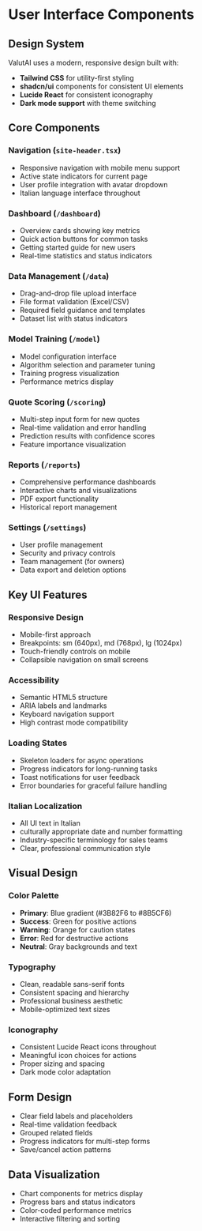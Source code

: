 # User Interface Components

## Design System
ValutAI uses a modern, responsive design built with:
- **Tailwind CSS** for utility-first styling
- **shadcn/ui** components for consistent UI elements
- **Lucide React** for consistent iconography
- **Dark mode support** with theme switching

## Core Components

### Navigation (`site-header.tsx`)
- Responsive navigation with mobile menu support
- Active state indicators for current page
- User profile integration with avatar dropdown
- Italian language interface throughout

### Dashboard (`/dashboard`)
- Overview cards showing key metrics
- Quick action buttons for common tasks
- Getting started guide for new users
- Real-time statistics and status indicators

### Data Management (`/data`)
- Drag-and-drop file upload interface
- File format validation (Excel/CSV)
- Required field guidance and templates
- Dataset list with status indicators

### Model Training (`/model`)
- Model configuration interface
- Algorithm selection and parameter tuning
- Training progress visualization
- Performance metrics display

### Quote Scoring (`/scoring`)
- Multi-step input form for new quotes
- Real-time validation and error handling
- Prediction results with confidence scores
- Feature importance visualization

### Reports (`/reports`)
- Comprehensive performance dashboards
- Interactive charts and visualizations
- PDF export functionality
- Historical report management

### Settings (`/settings`)
- User profile management
- Security and privacy controls
- Team management (for owners)
- Data export and deletion options

## Key UI Features

### Responsive Design
- Mobile-first approach
- Breakpoints: sm (640px), md (768px), lg (1024px)
- Touch-friendly controls on mobile
- Collapsible navigation on small screens

### Accessibility
- Semantic HTML5 structure
- ARIA labels and landmarks
- Keyboard navigation support
- High contrast mode compatibility

### Loading States
- Skeleton loaders for async operations
- Progress indicators for long-running tasks
- Toast notifications for user feedback
- Error boundaries for graceful failure handling

### Italian Localization
- All UI text in Italian
- culturally appropriate date and number formatting
- Industry-specific terminology for sales teams
- Clear, professional communication style

## Visual Design

### Color Palette
- **Primary**: Blue gradient (#3B82F6 to #8B5CF6)
- **Success**: Green for positive actions
- **Warning**: Orange for caution states
- **Error**: Red for destructive actions
- **Neutral**: Gray backgrounds and text

### Typography
- Clean, readable sans-serif fonts
- Consistent spacing and hierarchy
- Professional business aesthetic
- Mobile-optimized text sizes

### Iconography
- Consistent Lucide React icons throughout
- Meaningful icon choices for actions
- Proper sizing and spacing
- Dark mode color adaptation

## Form Design
- Clear field labels and placeholders
- Real-time validation feedback
- Grouped related fields
- Progress indicators for multi-step forms
- Save/cancel action patterns

## Data Visualization
- Chart components for metrics display
- Progress bars and status indicators
- Color-coded performance metrics
- Interactive filtering and sorting